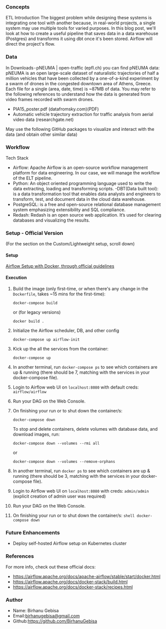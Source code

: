 ### Concepts

ETL
Introduction
The biggest problem while designing these systems is integrating one tool with another because, in real-world projects, a single system may use multiple tools for varied purposes. In this blog post, we'll look at how to create a useful pipeline that saves data in a data warehouse (Postgres) and transforms it using dbt once it's been stored. Airflow will direct the project's flow.
### Data
In Downloads - pNEUMA | open-traffic (epfl.ch) you can find pNEUMA data: pNEUMA is an open large-scale dataset of naturalistic trajectories of half a million vehicles that have been collected by a one-of-a-kind experiment by a swarm of drones in the congested downtown area of Athens, Greece. Each file for a single (area, date, time) is ~87MB of data.
You may refer to the following references to understand how the data is generated from video frames recorded with swarm drones.
- PIA15_poster.pdf (datafromsky.com)(PDF) 
- Automatic vehicle trajectory extraction for traffic analysis from aerial video data (researchgate.net)

May use the following GitHub packages to visualize and interact with the data (and obtain other similar data)

### Workflow
Tech Stack
- Airflow: Apache Airflow is an open-source workflow management platform for data engineering. In our case, we will manage the workflow of the ELT pipeline.
- Python: An object oriented programming language used to write the data extracting, loading and transforming scripts.
-DBT(Data built tool): is a data transformation tool that enables data analysts and engineers to transform, test, and document data in the cloud data warehouse.
- PostgreSQL: is a free and open-source relational database management system emphasizing extensibility and SQL compliance.
- Redash: Redash is an open source web application. It’s used for clearing databases and visualizing the results.
 
### Setup - Official Version
 (For the section on the Custom/Lightweight setup, scroll down)

 #### Setup
  [Airflow Setup with Docker, through official guidelines](1_setup_official.md)

 #### Execution
 
  1. Build the image (only first-time, or when there's any change in the `Dockerfile`, takes ~15 mins for the first-time):
     ```shell
     docker-compose build
     ```
   
     or (for legacy versions)
   
     ```shell
     docker build .
     ```

 2. Initialize the Airflow scheduler, DB, and other config
    ```shell
    docker-compose up airflow-init
    ```

 3. Kick up the all the services from the container:
    ```shell
    docker-compose up
    ```

 4. In another terminal, run `docker-compose ps` to see which containers are up & running (there should be 7, matching with the services in your docker-compose file).

 5. Login to Airflow web UI on `localhost:8080` with default creds: `airflow/airflow`

 6. Run your DAG on the Web Console.

 7. On finishing your run or to shut down the container/s:
    ```shell
    docker-compose down
    ```

    To stop and delete containers, delete volumes with database data, and download images, run:
    ```
    docker-compose down --volumes --rmi all
    ```
    or
    ```
    docker-compose down --volumes --remove-orphans
    ```
  8. In another terminal, run `docker ps` to see which containers are up & running (there should be 3, matching with the services in your docker-compose file).

  9. Login to Airflow web UI on `localhost:8080` with creds: `admin/admin` (explicit creation of admin user was required)

  10. Run your DAG on the Web Console.

  11. On finishing your run or to shut down the container/s:
    ```shell
    docker-compose down
    ```
### Future Enhancements
* Deploy self-hosted Airflow setup on Kubernetes cluster

### References
For more info, check out these official docs:
   * https://airflow.apache.org/docs/apache-airflow/stable/start/docker.html
   * https://airflow.apache.org/docs/docker-stack/build.html
   * https://airflow.apache.org/docs/docker-stack/recipes.html
### Author
* Name: Birhanu Gebisa
* Email:birhanugebisa@gmail.com
* Github:https://github.com/BirhanuGebisa